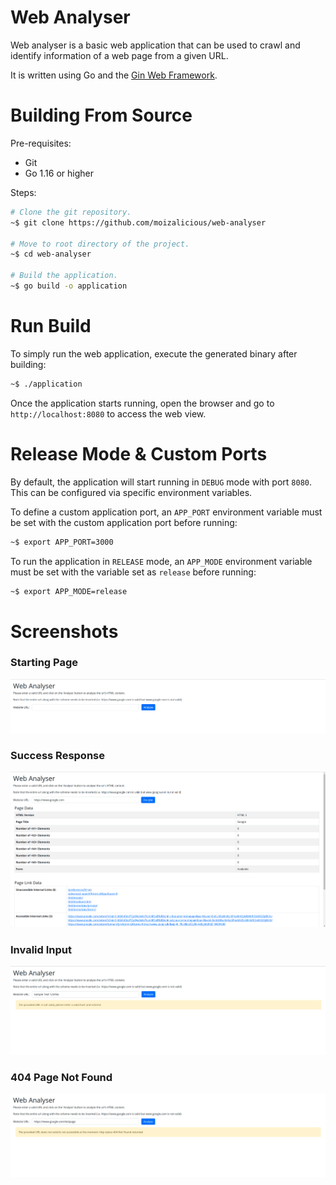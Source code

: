 # Web Analyser
Web analyser is a basic web application that can be used to crawl and identify information of a web page from a given URL.

It is written using Go and the [Gin Web Framework](https://github.com/gin-gonic/gin).

# Building From Source
Pre-requisites:
* Git
* Go 1.16 or higher

Steps:
```bash
# Clone the git repository.
~$ git clone https://github.com/moizalicious/web-analyser

# Move to root directory of the project.
~$ cd web-analyser

# Build the application.
~$ go build -o application
```

# Run Build
To simply run the web application, execute the generated binary after building:
```bash
~$ ./application
```

Once the application starts running, open the browser and go to `http://localhost:8080` to access the web view.

# Release Mode & Custom Ports
By default, the application will start running in `DEBUG` mode with port `8080`. This can be configured via specific environment variables.

To define a custom application port, an `APP_PORT` environment variable must be set with the custom application port before running:
```bash
~$ export APP_PORT=3000
```

To run the application in `RELEASE` mode, an `APP_MODE` environment variable must be set with the variable set as `release` before running:
```bash
~$ export APP_MODE=release
```

# Screenshots
### Starting Page
![alt index.png](https://github.com/moizalicious/web-analyser/blob/main/docs/imgs/index.png?raw=true)

### Success Response
![alt success.png](https://github.com/moizalicious/web-analyser/blob/main/docs/imgs/success.png?raw=true)

### Invalid Input
![alt invalid_input.png](https://github.com/moizalicious/web-analyser/blob/main/docs/imgs/invalid_input.png?raw=true)

### 404 Page Not Found
![alt page_not_found.png](https://github.com/moizalicious/web-analyser/blob/main/docs/imgs/page_not_found.png?raw=true)
